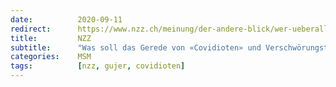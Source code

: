 ```yaml
---
date:          2020-09-11
redirect:      https://www.nzz.ch/meinung/der-andere-blick/wer-ueberall-covidioten-sieht-verbreitet-verschwoerungstheorien-ld.1576049
title:         NZZ
subtitle:      "Was soll das Gerede von «Covidioten» und Verschwörungstheoretikern? Ausgrenzung kann in einer Demokratie nur das letzte Mittel sein"
categories:    MSM
tags:          [nzz, gujer, covidioten]
---
```

